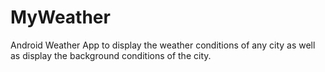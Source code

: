 # MyWeather

Android Weather App to display the weather conditions of any city as well as display the background conditions of the city.
